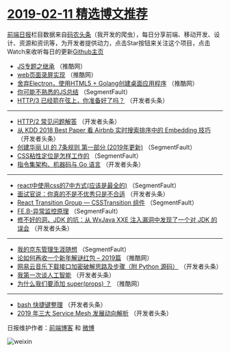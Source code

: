 # [2019-02-11 精选博文推荐](http://hao.caibaojian.com/date/2019/02/11)

[前端日报](http://caibaojian.com/c/news)栏目数据来自[码农头条](http://hao.caibaojian.com/)（我开发的爬虫），每日分享前端、移动开发、设计、资源和资讯等，为开发者提供动力，点击Star按钮来关注这个项目，点击Watch来收听每日的更新[Github主页](https://github.com/kujian/frontendDaily)
* [JS专题之继承](http://hao.caibaojian.com/100523.html) （推酷网）
* [web页面录屏实现](http://hao.caibaojian.com/100522.html) （推酷网）
* [舍弃Electron，使用HTML5 + Golang创建桌面应用程序](http://hao.caibaojian.com/100525.html) （推酷网）
* [你可能不熟悉的JS总结](http://hao.caibaojian.com/100496.html) （SegmentFault）
* [HTTP/3 已经箭在弦上，你准备好了吗？](http://hao.caibaojian.com/100502.html) （开发者头条）

***
* [HTTP/2 常见问题解答](http://hao.caibaojian.com/100505.html) （开发者头条）
* [从 KDD 2018 Best Paper 看 Airbnb 实时搜索排序中的 Embedding 技巧](http://hao.caibaojian.com/100509.html) （开发者头条）
* [创建华丽 UI 的 7条规则 第一部分 (2019年更新)](http://hao.caibaojian.com/100494.html) （SegmentFault）
* [CSS粘性定位是怎样工作的](http://hao.caibaojian.com/100495.html) （SegmentFault）
* [指令集架构、机器码与 Go 语言](http://hao.caibaojian.com/100506.html) （开发者头条）

***
* [react中使用css的7中方式(应该是最全的)](http://hao.caibaojian.com/100497.html) （SegmentFault）
* [面试官说：你真的不是不优秀只是不合适](http://hao.caibaojian.com/100508.html) （开发者头条）
* [React Transition Group &#8212; CSSTransition 组件](http://hao.caibaojian.com/100498.html) （SegmentFault）
* [FE.B-异常监控原理](http://hao.caibaojian.com/100499.html) （SegmentFault）
* [修不好的洞，JDK 的坑：从 WxJava XXE 注入漏洞中发现了一个对 JDK 的误会](http://hao.caibaojian.com/100510.html) （开发者头条）

***
* [我的京东管理生涯随想](http://hao.caibaojian.com/100500.html) （SegmentFault）
* [论如何再收一个新年解谜红包 – 2019篇](http://hao.caibaojian.com/100521.html) （推酷网）
* [网易云音乐下载接口加密破解思路及步骤（附 Python 源码）](http://hao.caibaojian.com/100501.html) （开发者头条）
* [我第一次谈人工智能](http://hao.caibaojian.com/100503.html) （开发者头条）
* [为什么我们要添加 super(props) ？](http://hao.caibaojian.com/100524.html) （推酷网）

***
* [bash 快捷键整理](http://hao.caibaojian.com/100504.html) （开发者头条）
* [2019 年三大 Service Mesh 发展动向解析](http://hao.caibaojian.com/100507.html) （开发者头条）

日报维护作者：[前端博客](http://caibaojian.com/) 和 [微博](http://caibaojian.com/go/weibo)

![weixin](https://user-images.githubusercontent.com/3055447/38468989-651132ac-3b80-11e8-8e6b-15122322a9d7.png)